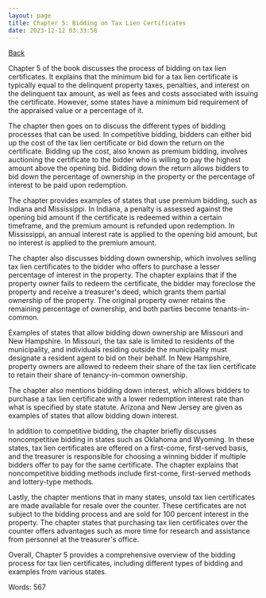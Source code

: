```yaml
---
layout: page
title: Chapter 5: Bidding on Tax Lien Certificates
date: 2023-12-12 03:33:58
---
```


[Back](./)


Chapter 5 of the book discusses the process of bidding on tax lien certificates. It explains that the minimum bid for a tax lien certificate is typically equal to the delinquent property taxes, penalties, and interest on the delinquent tax amount, as well as fees and costs associated with issuing the certificate. However, some states have a minimum bid requirement of the appraised value or a percentage of it. 

The chapter then goes on to discuss the different types of bidding processes that can be used. In competitive bidding, bidders can either bid up the cost of the tax lien certificate or bid down the return on the certificate. Bidding up the cost, also known as premium bidding, involves auctioning the certificate to the bidder who is willing to pay the highest amount above the opening bid. Bidding down the return allows bidders to bid down the percentage of ownership in the property or the percentage of interest to be paid upon redemption.

The chapter provides examples of states that use premium bidding, such as Indiana and Mississippi. In Indiana, a penalty is assessed against the opening bid amount if the certificate is redeemed within a certain timeframe, and the premium amount is refunded upon redemption. In Mississippi, an annual interest rate is applied to the opening bid amount, but no interest is applied to the premium amount.

The chapter also discusses bidding down ownership, which involves selling tax lien certificates to the bidder who offers to purchase a lesser percentage of interest in the property. The chapter explains that if the property owner fails to redeem the certificate, the bidder may foreclose the property and receive a treasurer's deed, which grants them partial ownership of the property. The original property owner retains the remaining percentage of ownership, and both parties become tenants-in-common.

Examples of states that allow bidding down ownership are Missouri and New Hampshire. In Missouri, the tax sale is limited to residents of the municipality, and individuals residing outside the municipality must designate a resident agent to bid on their behalf. In New Hampshire, property owners are allowed to redeem their share of the tax lien certificate to retain their share of tenancy-in-common ownership.

The chapter also mentions bidding down interest, which allows bidders to purchase a tax lien certificate with a lower redemption interest rate than what is specified by state statute. Arizona and New Jersey are given as examples of states that allow bidding down interest.

In addition to competitive bidding, the chapter briefly discusses noncompetitive bidding in states such as Oklahoma and Wyoming. In these states, tax lien certificates are offered on a first-come, first-served basis, and the treasurer is responsible for choosing a winning bidder if multiple bidders offer to pay for the same certificate. The chapter explains that noncompetitive bidding methods include first-come, first-served methods and lottery-type methods.

Lastly, the chapter mentions that in many states, unsold tax lien certificates are made available for resale over the counter. These certificates are not subject to the bidding process and are sold for 100 percent interest in the property. The chapter states that purchasing tax lien certificates over the counter offers advantages such as more time for research and assistance from personnel at the treasurer's office.

Overall, Chapter 5 provides a comprehensive overview of the bidding process for tax lien certificates, including different types of bidding and examples from various states.

Words: 567